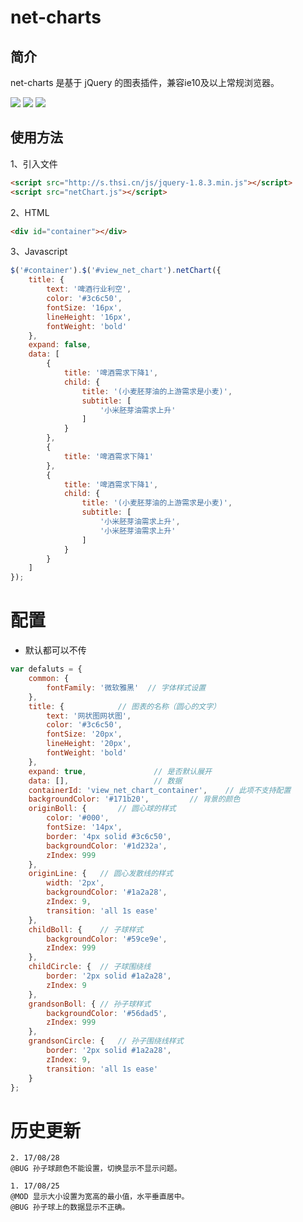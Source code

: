 # net-charts
## 简介

net-charts 是基于 jQuery 的图表插件，兼容ie10及以上常规浏览器。

![](https://img.shields.io/badge/IE-10+-green.svg)
![](https://img.shields.io/badge/chrome-ok-green.svg)
![](https://img.shields.io/badge/Firefox-ok-green.svg)


## 使用方法

1、引入文件
``` html
<script src="http://s.thsi.cn/js/jquery-1.8.3.min.js"></script>
<script src="netChart.js"></script>
```
2、HTML
``` html
<div id="container"></div>
```
3、Javascript
``` javascript
$('#container').$('#view_net_chart').netChart({
	title: {
		text: '啤酒行业利空',
		color: '#3c6c50',
		fontSize: '16px',
		lineHeight: '16px',
		fontWeight: 'bold'
	},
	expand: false,
	data: [
		{
			title: '啤酒需求下降1',
			child: {
				title: '(小麦胚芽油的上游需求是小麦)',
				subtitle: [
					'小米胚芽油需求上升'
				]
			} 
		},
		{
			title: '啤酒需求下降1'
		},
		{
			title: '啤酒需求下降1',
			child: {
				title: '(小麦胚芽油的上游需求是小麦)',
				subtitle: [
					'小米胚芽油需求上升',
					'小米胚芽油需求上升'
				]
			} 
		}
	]
});
```

# 配置
- 默认都可以不传
```js
var defaluts = {
	common: {
		fontFamily: '微软雅黑'	// 字体样式设置
	},
	title: {			// 图表的名称（圆心的文字）
		text: '网状图网状图',		
		color: '#3c6c50',
		fontSize: '20px',
		lineHeight: '20px',
		fontWeight: 'bold'
	},
	expand: true,				// 是否默认展开
	data: [],					// 数据
	containerId: 'view_net_chart_container',	// 此项不支持配置
	backgroundColor: '#171b20',			// 背景的颜色
	originBoll: {		// 圆心球的样式
		color: '#000',
		fontSize: '14px',
		border: '4px solid #3c6c50',
		backgroundColor: '#1d232a',
		zIndex: 999
	},
	originLine: {	// 圆心发散线的样式
		width: '2px',
		backgroundColor: '#1a2a28',
		zIndex: 9,
		transition: 'all 1s ease'
	},
	childBoll: {	// 子球样式
		backgroundColor: '#59ce9e',
		zIndex: 999
	},
	childCircle: {	// 子球围绕线
		border: '2px solid #1a2a28',
		zIndex: 9
	},
	grandsonBoll: {	// 孙子球样式
		backgroundColor: '#56dad5',
		zIndex: 999
	},
	grandsonCircle: {	// 孙子围绕线样式
		border: '2px solid #1a2a28',
		zIndex: 9,
		transition: 'all 1s ease'
	}
};
```

# 历史更新
```
2. 17/08/28
@BUG 孙子球颜色不能设置，切换显示不显示问题。

1. 17/08/25
@MOD 显示大小设置为宽高的最小值，水平垂直居中。
@BUG 孙子球上的数据显示不正确。

```
